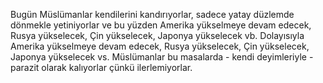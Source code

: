  Bugün Müslümanlar kendilerini kandırıyorlar, sadece yatay düzlemde dönmekle yetiniyorlar ve bu yüzden Amerika yükselmeye devam edecek, Rusya yükselecek, Çin yükselecek, Japonya yükselecek vb. Dolayısıyla Amerika yükselmeye devam edecek, Rusya yükselecek, Çin yükselecek, Japonya yükselecek vs. Müslümanlar bu masalarda - kendi deyimleriyle - parazit olarak kalıyorlar çünkü ilerlemiyorlar.